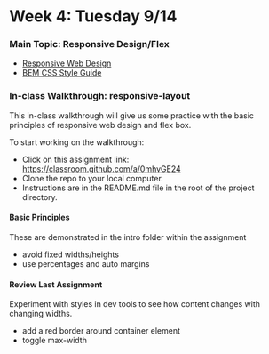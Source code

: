 # Week 4: Tuesday 9/14

### Main Topic: Responsive Design/Flex

* [Responsive Web Design](../html-css-intro/layout/responsive-web-design/)
* [BEM CSS Style Guide](https://scalablecss.com/static/BEM-cheat-sheet-c5d485af76bc3ec0fd23140951861136.pdf)

### In-class Walkthrough: responsive-layout

This in-class walkthrough will give us some practice with the basic principles of responsive web design and flex box.

To start working on the walkthrough:

* Click on this assignment link: [h](https://classroom.github.com/a/0mhvGE24)[ttps://classroom.github.com/a/0mhvGE24](https://classroom.github.com/a/jWzAwxxA)
* Clone the repo to your local computer.
* Instructions are in the README.md file in the root of the project directory.

#### Basic Principles

These are demonstrated in the intro folder within the assignment

* avoid fixed widths/heights
* use percentages and auto margins

#### Review Last Assignment

Experiment with styles in dev tools to see how content changes with changing widths.

* add a red border around container element
* toggle max-width



